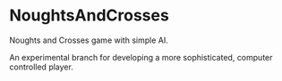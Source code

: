 # NoughtsAndCrosses
Noughts and Crosses game with simple AI.

An experimental branch for developing a more sophisticated, computer controlled player.
